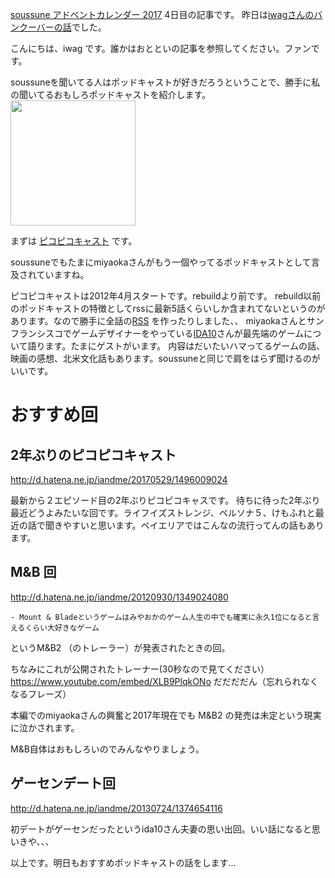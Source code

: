 [soussune アドベントカレンダー 2017](https://adventar.org/calendars/2410) 4日目の記事です。
昨日は[iwagさんのバンクーバーの話](https://iwag.github.io/mydoc/advent)でした。

こんにちは、iwag です。誰かはおとといの記事を参照してください。ファンです。 

soussuneを聞いてる人はポッドキャストが好きだろうということで、勝手に私の聞いてるおもしろポッドキャストを紹介します。
<img src="https://pbs.twimg.com/profile_images/2271200174/nuqc8unw88bbsjhljzip_400x400.png" width="200px" />

まずは [ピコピコキャスト]( http://d.hatena.ne.jp/iandme ) です。

soussuneでもたまにmiyaokaさんがもう一個やってるポッドキャストとして言及されていますね。

ピコピコキャストは2012年4月スタートです。rebuildより前です。 rebuild以前のポッドキャストの特徴としてrssに最新5話くらいしか含まれてないというのがあります。なので勝手に全話の[RSS](iwag.github.io/mydoc/picocas/rss.xml) を作ったりしました、、
miyaokaさんとサンフランシスコでゲームデザイナーをやっている[IDA10](https://twitter.com/IDA_10)さんが最先端のゲームについて語ります。たまにゲストがいます。
内容はだいたいハマってるゲームの話、映画の感想、北米文化話もあります。soussuneと同じで肩をはらず聞けるのがいいです。

# おすすめ回

## 2年ぶりのピコピコキャスト
http://d.hatena.ne.jp/iandme/20170529/1496009024

最新から２エピソード目の2年ぶりピコピコキャスです。
待ちに待った2年ぶり最近どうよみたいな回です。ライフイズストレンジ、ペルソナ５、けもふれと最近の話で聞きやすいと思います。ベイエリアではこんなの流行ってんの話もあります。

## M&B 回
http://d.hatena.ne.jp/iandme/20120930/1349024080

```
- Mount & Bladeというゲームはみやおかのゲーム人生の中でも確実に永久1位になると言えるくらい大好きなゲーム
```

というM&B2 （のトレーラー）が発表されたときの回。

ちなみにこれが公開されたトレーナー(30秒なので見てください） 
https://www.youtube.com/embed/XLB9PlqkONo
だだだだん（忘れられなくなるフレーズ）

本編でのmiyaokaさんの興奮と2017年現在でも M&B2 の発売は未定という現実に泣かされます。

M&B自体はおもしろいのでみんなやりましょう。

## ゲーセンデート回
http://d.hatena.ne.jp/iandme/20130724/1374654116

初デートがゲーセンだったというida10さん夫妻の思い出回。いい話になると思いきや、、、

以上です。明日もおすすめポッドキャストの話をします… 

